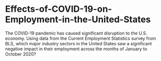 # Effects-of-COVID-19-on-Employment-in-the-United-States
The COVID-19 pandemic has caused significant disruption to the U.S. economy. Using data from the Current Employment Statistics survey from BLS, which major industry sectors in the United States saw a significant negative impact in their employment across the months of January to October 2020?
